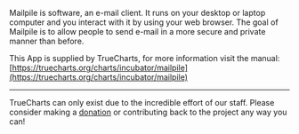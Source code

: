 Mailpile is software, an e-mail client. It runs on your desktop or laptop computer and you interact with it by using your web browser. The goal of Mailpile is to allow people to send e-mail in a more secure and private manner than before.

This App is supplied by TrueCharts, for more information visit the manual: [https://truecharts.org/charts/incubator/mailpile](https://truecharts.org/charts/incubator/mailpile)

---

TrueCharts can only exist due to the incredible effort of our staff.
Please consider making a [donation](https://truecharts.org/sponsor) or contributing back to the project any way you can!
